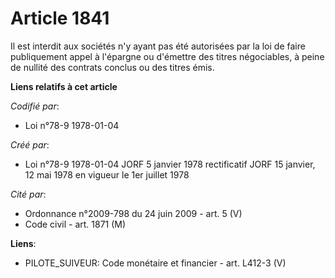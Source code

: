 # Article 1841

Il est interdit aux sociétés n'y ayant pas été autorisées par la loi de faire publiquement appel à l'épargne ou d'émettre des
titres négociables, à peine de nullité des contrats conclus ou des titres émis.

**Liens relatifs à cet article**

_Codifié par_:

  - Loi n°78-9 1978-01-04

_Créé par_:

  - Loi n°78-9 1978-01-04 JORF 5 janvier 1978 rectificatif JORF 15 janvier, 12 mai 1978 en vigueur le 1er juillet 1978

_Cité par_:

  - Ordonnance n°2009-798 du 24 juin 2009 - art. 5 (V)
  - Code civil - art. 1871 (M)

**Liens**:

  - PILOTE_SUIVEUR: Code monétaire et financier - art. L412-3 (V)
